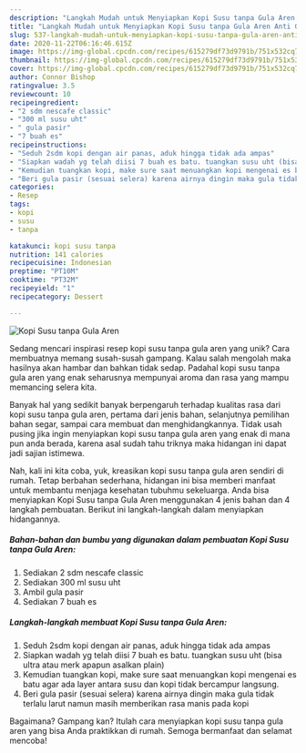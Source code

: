 ```yaml
---
description: "Langkah Mudah untuk Menyiapkan Kopi Susu tanpa Gula Aren Anti Gagal"
title: "Langkah Mudah untuk Menyiapkan Kopi Susu tanpa Gula Aren Anti Gagal"
slug: 537-langkah-mudah-untuk-menyiapkan-kopi-susu-tanpa-gula-aren-anti-gagal
date: 2020-11-22T06:16:46.615Z
image: https://img-global.cpcdn.com/recipes/615279df73d9791b/751x532cq70/kopi-susu-tanpa-gula-aren-foto-resep-utama.jpg
thumbnail: https://img-global.cpcdn.com/recipes/615279df73d9791b/751x532cq70/kopi-susu-tanpa-gula-aren-foto-resep-utama.jpg
cover: https://img-global.cpcdn.com/recipes/615279df73d9791b/751x532cq70/kopi-susu-tanpa-gula-aren-foto-resep-utama.jpg
author: Connor Bishop
ratingvalue: 3.5
reviewcount: 10
recipeingredient:
- "2 sdm nescafe classic"
- "300 ml susu uht"
- " gula pasir"
- "7 buah es"
recipeinstructions:
- "Seduh 2sdm kopi dengan air panas, aduk hingga tidak ada ampas"
- "Siapkan wadah yg telah diisi 7 buah es batu. tuangkan susu uht (bisa ultra atau merk apapun asalkan plain)"
- "Kemudian tuangkan kopi, make sure saat menuangkan kopi mengenai es batu agar ada layer antara susu dan kopi tidak bercampur langsung."
- "Beri gula pasir (sesuai selera) karena airnya dingin maka gula tidak terlalu larut namun masih memberikan rasa manis pada kopi"
categories:
- Resep
tags:
- kopi
- susu
- tanpa

katakunci: kopi susu tanpa 
nutrition: 141 calories
recipecuisine: Indonesian
preptime: "PT10M"
cooktime: "PT32M"
recipeyield: "1"
recipecategory: Dessert

---
```



![Kopi Susu tanpa Gula Aren](https://img-global.cpcdn.com/recipes/615279df73d9791b/751x532cq70/kopi-susu-tanpa-gula-aren-foto-resep-utama.jpg)

Sedang mencari inspirasi resep kopi susu tanpa gula aren yang unik? Cara membuatnya memang susah-susah gampang. Kalau salah mengolah maka hasilnya akan hambar dan bahkan tidak sedap. Padahal kopi susu tanpa gula aren yang enak seharusnya mempunyai aroma dan rasa yang mampu memancing selera kita.

Banyak hal yang sedikit banyak berpengaruh terhadap kualitas rasa dari kopi susu tanpa gula aren, pertama dari jenis bahan, selanjutnya pemilihan bahan segar, sampai cara membuat dan menghidangkannya. Tidak usah pusing jika ingin menyiapkan kopi susu tanpa gula aren yang enak di mana pun anda berada, karena asal sudah tahu triknya maka hidangan ini dapat jadi sajian istimewa.




Nah, kali ini kita coba, yuk, kreasikan kopi susu tanpa gula aren sendiri di rumah. Tetap berbahan sederhana, hidangan ini bisa memberi manfaat untuk membantu menjaga kesehatan tubuhmu sekeluarga. Anda bisa menyiapkan Kopi Susu tanpa Gula Aren menggunakan 4 jenis bahan dan 4 langkah pembuatan. Berikut ini langkah-langkah dalam menyiapkan hidangannya.

<!--inarticleads1-->

##### Bahan-bahan dan bumbu yang digunakan dalam pembuatan Kopi Susu tanpa Gula Aren:

1. Sediakan 2 sdm nescafe classic
1. Sediakan 300 ml susu uht
1. Ambil  gula pasir
1. Sediakan 7 buah es




<!--inarticleads2-->

##### Langkah-langkah membuat Kopi Susu tanpa Gula Aren:

1. Seduh 2sdm kopi dengan air panas, aduk hingga tidak ada ampas
1. Siapkan wadah yg telah diisi 7 buah es batu. tuangkan susu uht (bisa ultra atau merk apapun asalkan plain)
1. Kemudian tuangkan kopi, make sure saat menuangkan kopi mengenai es batu agar ada layer antara susu dan kopi tidak bercampur langsung.
1. Beri gula pasir (sesuai selera) karena airnya dingin maka gula tidak terlalu larut namun masih memberikan rasa manis pada kopi




Bagaimana? Gampang kan? Itulah cara menyiapkan kopi susu tanpa gula aren yang bisa Anda praktikkan di rumah. Semoga bermanfaat dan selamat mencoba!
